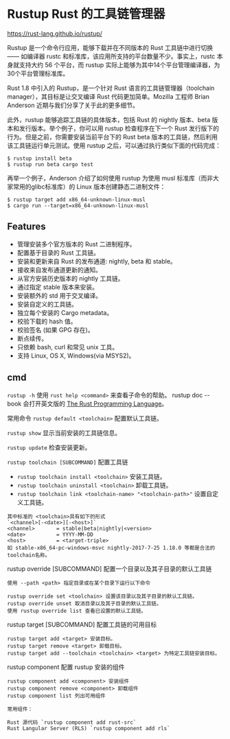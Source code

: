 # Rustup Rust 的工具链管理器
https://rust-lang.github.io/rustup/

Rustup 是一个命令行应用，能够下载并在不同版本的 Rust 工具链中进行切换 —— 如编译器 rustc 和标准库，该应用所支持的平台数量不少。事实上，rustc 本身就支持大约 56 个平台，而 rustup 实际上能够为其中14个平台管理编译器，为30个平台管理标准库。

Rust 1.8 中引入的 Rustup，是一个针对 Rust 语言的工具链管理器（toolchain manager），其目标是让交叉编译 Rust 代码更加简单。Mozilla 工程师 Brian Anderson 近期与我们分享了关于此的更多细节。

此外，rustup 能够追踪工具链的具体版本，包括 Rust 的 nightly 版本、beta 版本和发行版本。举个例子，你可以用 rustup 检查程序在下一个 Rust 发行版下的行为。但是之前，你需要安装当前平台下的 Rust beta 版本的工具链，然后利用该工具链运行单元测试。使用 rustup 之后，可以通过执行类似下面的代码完成：
```
$ rustup install beta
$ rustup run beta cargo test
```
再举一个例子，Anderson 介绍了如何使用 rustup 为使用 musl 标准库（而非大家常用的glibc标准库）的 Linux 版本创建静态二进制文件：
```
$ rustup target add x86_64-unknown-linux-musl
$ cargo run --target=x86_64-unknown-linux-musl
```
## Features
- 管理安装多个官方版本的 Rust 二进制程序。
- 配置基于目录的 Rust 工具链。
- 安装和更新来自 Rust 的发布通道: nightly, beta 和 stable。
- 接收来自发布通道更新的通知。
- 从官方安装历史版本的 nightly 工具链。
- 通过指定 stable 版本来安装。
- 安装额外的 std 用于交叉编译。
- 安装自定义的工具链。
- 独立每个安装的 Cargo metadata。
- 校验下载的 hash 值。
- 校验签名 (如果 GPG 存在)。
- 断点续传。
- 只依赖 bash, curl 和常见 unix 工具。
- 支持 Linux, OS X, Windows(via MSYS2)。

## cmd
`rustup -h`
使用 `rust help <command>` 来查看子命令的帮助。
rustup doc --book 会打开英文版的 [The Rust Programming Language](https://doc.rust-lang.org/book/)。

常用命令
`rustup default <toolchain>` 配置默认工具链。

`rustup show` 显示当前安装的工具链信息。

`rustup update` 检查安装更新。

`rustup toolchain [SUBCOMMAND]` 配置工具链
   - `rustup toolchain install <toolchain>` 安装工具链。
   - `rustup toolchain uninstall <toolchain>` 卸载工具链。
   - `rustup toolchain link <toolchain-name> "<toolchain-path>"` 设置自定义工具链。

    其中标准的 <toolchain>具有如下的形式
    `<channel>[-<date>][-<host>]`
    <channel>       = stable|beta|nightly|<version>
    <date>          = YYYY-MM-DD
    <host>          = <target-triple>
    如 stable-x86_64-pc-windows-msvc nightly-2017-7-25 1.18.0 等都是合法的toolchain名称。

rustup override [SUBCOMMAND] 配置一个目录以及其子目录的默认工具链

    使用 --path <path> 指定目录或在某个目录下运行以下命令

    rustup override set <toolchain> 设置该目录以及其子目录的默认工具链。
    rustup override unset 取消目录以及其子目录的默认工具链。
    使用 rustup override list 查看已设置的默认工具链。

rustup target [SUBCOMMAND] 配置工具链的可用目标

    rustup target add <target> 安装目标。
    rustup target remove <target> 卸载目标。
    rustup target add --toolchain <toolchain> <target> 为特定工具链安装目标。

rustup component 配置 rustup 安装的组件

    rustup component add <component> 安装组件
    rustup component remove <component> 卸载组件
    rustup component list 列出可用组件

    常用组件：

    Rust 源代码 `rustup component add rust-src`
    Rust Langular Server (RLS) `rustup component add rls`